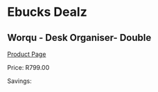 
# Ebucks Dealz
## Worqu - Desk Organiser- Double
[Product Page](https://www.ebucks.com/web/shop/productSelected.do?prodId=1224385285&catId=714962196)

Price: R799.00

Savings: 


	